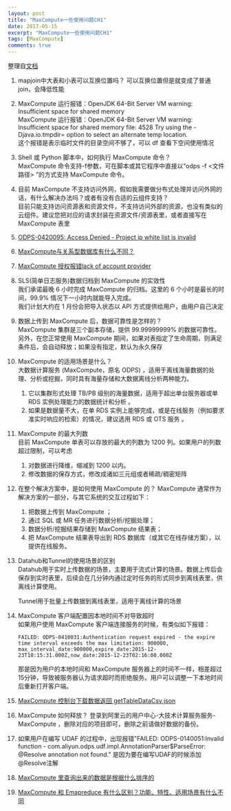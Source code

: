 ```yaml
---
layout: post
title: "MaxCompute一些使用问题CH1"
date: 2017-05-15
excerpt: "MaxCompute一些使用问题CH1"
tags: [MaxCompute]
comments: true
---
```


整理自[文档](https://help.aliyun.com/knowledge_list/40295.html?spm=5176.doc48973.6.752.upXmfZ)  

1. mapjoin中大表和小表可以互换位置吗？
    可以互换位置但是就变成了普通join，会降低性能

2. MaxCompute 运行报错：OpenJDK 64-Bit Server VM warning: Insufficient space for shared memory  
    MaxCompute 运行报错：OpenJDK 64-Bit Server VM warning: Insufficient space for shared memory file: 4528
Try using the -Djava.io.tmpdir= option to select an alternate temp location.   
 这个报错是表示临时文件的目录空间不够了，可以 df 查看下空间使用情况

3. Shell 或 Python 脚本中，如何执行 MaxCompute 命令？  
    MaxCompute 命令支持-f参数，可在脚本或其它程序中直接以“odps -f <文件路径> ”的方式支持 MaxCompute 命令。

4. 目前 MaxCompute 不支持访问外网，假如我需要做分布式处理并访问外网的话，有什么解决办法吗？或者有没有合适的云组件支持？  
    目前只能支持访问资源表和资源文件，不支持访问外部的资源，也没有类似的云组件。建议您把对应的请求封装在资源文件/资源表里，或者直接写在 MaxCompute 表里

5. [ODPS-0420095: Access Denied - Project ip white list is invalid](https://help.aliyun.com/knowledge_detail/40297.html?spm=5176.7840295.2.5.RyzkXr)  

6. [MaxCompute与关系型数据库有什么不同？](https://help.aliyun.com/knowledge_detail/40337.html?spm=5176.7840295.2.6.RyzkXr)   
    

7. [MaxCompute 授权报错lack of account provider](https://help.aliyun.com/knowledge_detail/40298.html?spm=5176.7840295.2.7.RyzkXr)
    

8. SLS(简单日志服务)数据归档到 MaxCompute 的实效性  
    我们承诺最晚 6 小时完成 MaxCompute 的归档。这里的 6 个小时是最长的时间，99.9% 情况下一小时内就能导入完成。  
    我们计划大约在 1 月份会把导入状态以 API 方式提供给用户，由用户自己决定

9. 数据上传到 MaxCompute 后，数据可靠性是怎样的？  
    MaxCompute 集群是三个副本存储，提供 99.99999999% 的数据可靠性。另外，在您正常使用 MaxCompute 期间，如果对表指定了生命周期，则满足条件后，会自动释放；如果没有指定，默认为永久保存

10. MaxCompute 的适用场景是什么？  
    大数据计算服务 (MaxCompute，原名 ODPS) ，适用于离线海量数据的处理、分析或挖掘，同时具有海量存储和大数据离线分析两种能力。  
    1. 它以集群形式处理 TB/PB 级别的海量数据，适用于超出单台服务器或单 RDS 实例处理能力的数据统计和分析 。
    2. 如果是数据量不大，在单 RDS 实例上能够完成，或是在线服务（例如要求准实时响应的检索）的情况，建议选用 RDS 或 OTS 服务 。

11. MaxCompute 的最大列数  
    目前 MaxCompute 单表可以存放的最大的列数为 1200 列。如果用户的列数超过限制，可以考虑
    1. 对数据进行降维，缩减到 1200 以内。
    2. 修改数据的保存方式，修改成诸如三元组或者稀疏/稠密矩阵

12. 在整个解决方案中，是如何使用 MaxCompute 的？
    MaxCompute 通常作为解决方案的一部分，与其它系统的交互过程如下：
    1. 把数据上传到 MaxCompute ；
    2. 通过 SQL 或 MR 任务进行数据分析/挖掘处理；
    3. 数据分析/挖掘结果存储到 MaxCompute 结果表；
    4. 把 MaxCompute 结果表导出到 RDS 数据库（或其它在线存储方案），以提供在线服务。

13. Datahub和Tunnel的使用场景的区别  
    Datahub用于实时上传数据的场景，主要用于流式计算的场景。数据上传后会保存到实时表里，后续会在几分钟内通过定时任务的形式同步到离线表里，供离线计算使用。

    Tunnel用于批量上传数据到离线表里，适用于离线计算的场景

14. MaxCompute 客户端配置因本地时间不对导致超时  
    如果用户使用 MaxCompute 客户端连接服务的时候，有类似如下报错：
    
    ```
    FAILED: ODPS-0410031:Authentication request expired - the expire time interval exceeds the max limitation: 900000, max_interval_date:900000,expire_date:2015-12-23T10:15:31.000Z,now_date:2015-12-23T02:16:00.000Z
    ```
    
    那是因为用户的本地时间和 MaxCompute 服务器上的时间不一样，相差超过15分钟，导致被服务器认为请求超时而拒绝服务。用户可以调整一下本地时间后重新打开客户端。

15. [MaxCompute 控制台下载数据返回 getTableDataCsv.json](https://help.aliyun.com/knowledge_detail/40341.html?spm=5176.7840295.2.16.RyzkXr)

16. MaxCompute 如何释放？
    登录到阿里云的用户中心-大技术计算服务服务-MaxCompute ，删除对应的项目即可，删除之前请做好数据的备份。


17. 如果用户在编写 UDAF 的过程中，出现报错"FAILED: ODPS-0140051:Invalid function - com.aliyun.odps.udf.impl.AnnotationParser$ParseError: @Resolve annotation not found."
    是因为要在编写UDAF的时候添加@Resolve注解

18. [MaxCompute 里查询出来的数据是根据什么排序的](https://help.aliyun.com/knowledge_detail/40302.html?spm=5176.7840295.2.19.RyzkXr)  
    

19. [MaxCompute 和 Emapreduce 有什么区别？功能、特性、适用场景有什么不同](https://help.aliyun.com/knowledge_detail/40323.html?spm=5176.7840295.2.20.RyzkXr)

